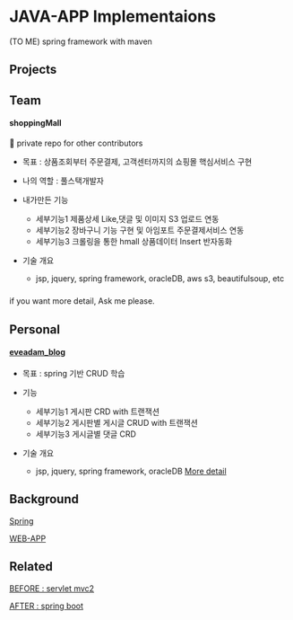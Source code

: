 # JAVA-APP Implementaions
(TO ME) spring framework with maven

## Projects 

## Team

#### shoppingMall
🚩 private repo for other contributors

* 목표 : 상품조회부터 주문결제, 고객센터까지의 쇼핑몰 핵심서비스 구현

* 나의 역할 : 풀스택개발자

* 내가만든 기능
  * 세부기능1 제품상세 Like,댓글 및 이미지 S3 업로드 연동
  * 세부기능2 장바구니 기능 구현 및 아임포트 주문결제서비스 연동
  * 세부기능3 크롤링을 통한 hmall 상품데이터 Insert 반자동화

* 기술 개요
  * jsp, jquery, spring framework, oracleDB, aws s3, beautifulsoup, etc

#####
if you want more detail, Ask me please.


## Personal

#### [eveadam_blog](https://github.com/devsacti/eveadam_blog)
* 목표 : spring 기반 CRUD 학습

* 기능
  * 세부기능1 게시판 CRD with 트랜잭션
  * 세부기능2 게시판별 게시글 CRUD with 트랜잭션
  * 세부기능3 게시글별 댓글 CRD

* 기술 개요
  * jsp, jquery, spring framework, oracleDB [More detail](https://github.com/devsacti/eveadam_blog)

##

## Background
[Spring](Spring/Springs.md)

[WEB-APP](https://github.com/devsacti/WEB-APP)

## Related

[BEFORE : servlet mvc2](./servletMvc2.md)

[AFTER : spring boot](./springboot.md)